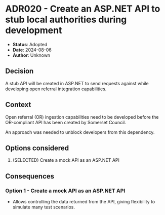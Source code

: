 # ADR020 - Create an ASP.NET API to stub local authorities during development

- **Status**: Adopted
- **Date**: 2024-08-06
- **Author**: Unknown

## Decision

A stub API will be created in ASP.NET to send requests against while developing
open referral integration capabilities.

## Context

Open referral (OR) ingestion capabilities need to be developed before the
OR-compliant API has been created by Somerset Council.

An approach was needed to unblock developers from this dependency.

## Options considered

1. (SELECTED) Create a mock API as an ASP.NET API

## Consequences

### Option 1 - Create a mock API as an ASP.NET API

- Allows controlling the data returned from the API, giving flexibility to
  simulate many test scenarios.
